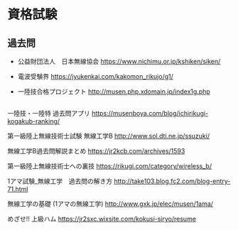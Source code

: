 # 資格試験


## 過去問
- 公益財団法人　日本無線協会
https://www.nichimu.or.jp/kshiken/siken/

- 電波受験界
https://jyukenkai.com/kakomon_rikujo/g1/

- 一陸技合格プロジェクト
http://musen.php.xdomain.jp/index1g.php

## 
一陸技・一陸特 過去問アプリ
https://musenboya.com/blog/ichirikugi-kogakub-ranking/

第一級陸上無線技術士試験 無線工学B 
http://www.sol.dti.ne.jp/ssuzuki/

無線工学B過去問解説まとめ
https://jr2kcb.com/archives/1593

第一級陸上無線技術士への裏技
https://rikugi.com/category/wireless_b/

1アマ試験_無線工学　過去問の解き方
http://take103.blog.fc2.com/blog-entry-71.html

無線工学の基礎 (1アマの無線工学)
http://www.gxk.jp/elec/musen/1ama/

めざせ!! 上級ハム
https://jr2sxc.wixsite.com/kokusi-siryo/resume


